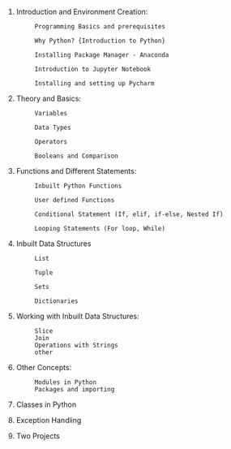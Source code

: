 1. Introduction and Environment Creation:

            Programming Basics and prerequisites

            Why Python? {Introduction to Python}

            Installing Package Manager - Anaconda

            Introduction to Jupyter Notebook

            Installing and setting up Pycharm

2. Theory and Basics:

            Variables
            
            Data Types
            
            Operators
            
            Booleans and Comparison

3. Functions and Different Statements:
            
            Inbuilt Python Functions
            
            User defined Functions
            
            Conditional Statement (If, elif, if-else, Nested If)
            
            Looping Statements (For loop, While)

4. Inbuilt Data Structures

            List
            
            Tuple
            
            Sets
            
            Dictionaries

5. Working with Inbuilt Data Structures:

            Slice
            Join
            Operations with Strings
            other

6. Other Concepts:

            Modules in Python
            Packages and importing

7. Classes in Python

8. Exception Handling

9. Two Projects
